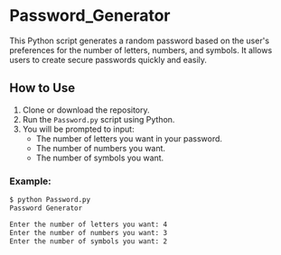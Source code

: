 # Password_Generator

This Python script generates a random password based on the user's preferences for the number of letters, numbers, and symbols. It allows users to create secure passwords quickly and easily.

## How to Use

1. Clone or download the repository.
2. Run the `Password.py` script using Python.
3. You will be prompted to input:
   - The number of letters you want in your password.
   - The number of numbers you want.
   - The number of symbols you want.

### Example:

```bash
$ python Password.py
Password Generator

Enter the number of letters you want: 4
Enter the number of numbers you want: 3
Enter the number of symbols you want: 2

